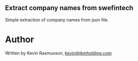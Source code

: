 ## Extract company names from swefintech

Simple extraction of company names from json file.

# Author

Written by Kevin Rasmusson, kevin@jkmholding.com

